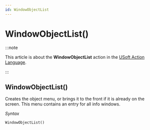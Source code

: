 ```yaml
---
id: WindowObjectList
---
```


# WindowObjectList()




:::note

This article is about the **WindowObjectList** action in the [USoft Action Language](/docs/Task_flow/Action_Language_reference/USoft_Action_Language.md).

:::

## **WindowObjectList()**

Creates the object menu, or brings it to the front if it is already on the screen. This menu contains an entry for all info windows.

*Syntax*

```
WindowObjectList()
```

 